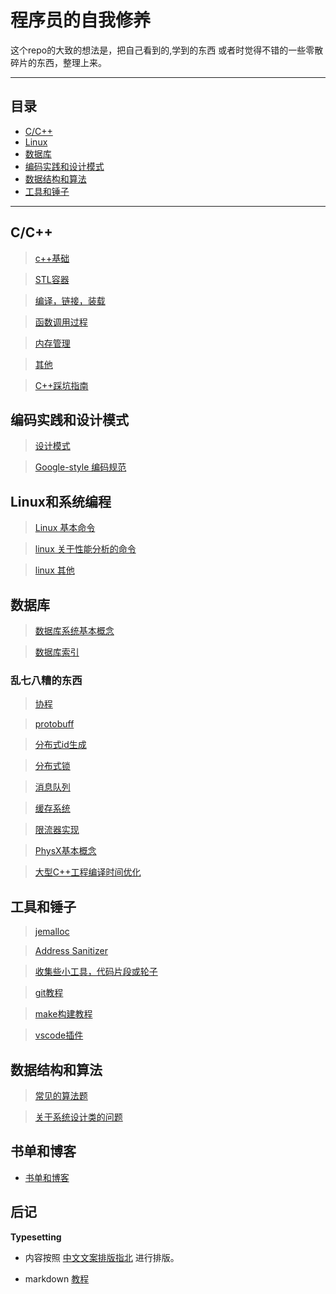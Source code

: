 # 程序员的自我修养

这个repo的大致的想法是，把自己看到的,学到的东西 或者时觉得不错的一些零散碎片的东西，整理上来。

-----

## 目录

* [C/C++](#C/C++)
* [Linux](#Linux和系统编程)
* [数据库](#数据库)
* [编码实践和设计模式](#编码实践和设计模式)
* [数据结构和算法](#数据结构和算法)
* [工具和锤子](#工具和锤子)

---

## C/C++

> [c++基础](./note/c++学习.md)

> [STL容器](./note/c++STL.md)

> [编译，链接，装载](./note/编译,链接与装载.md)

> [函数调用过程](./note/函数调用过程.md)

> [内存管理](./note/c++内存管理.md)

> [其他](./note/c++.md)

> [C++踩坑指南](https://www.jianshu.com/p/b67222570785)

## 编码实践和设计模式

> [设计模式](./note/设计模式.md)

> [Google-style 编码规范](https://zh-google-styleguide.readthedocs.io/en/latest/contents/)

## Linux和系统编程

> [Linux 基本命令](./note/linux命令.md)

> [linux 关于性能分析的命令](./note/linux命令_linux性能分析和优化.md)

> [linux 其他](./note/linux命令整理.md)

## 数据库

>[数据库系统基本概念](./note/数据库.md)

>[数据库索引](./note/数据库-索引.md)

### 乱七八糟的东西 

> [协程](https://www.jianshu.com/p/c4de909fee75)

> [protobuff](https://www.jianshu.com/p/131f0bf218ef)

> [分布式id生成](./note/分布式id生成.md)

> [分布式锁](./note/分布式锁.md)

> [消息队列](./note/%E6%B6%88%E6%81%AF%E9%98%9F%E5%88%97.md)

> [缓存系统](https://www.jianshu.com/p/057da7850c93)

> [限流器实现](./note/limiter.md)

> [PhysX基本概念](./note/PhysX.md)

> [大型C++工程编译时间优化](./note/C++编译耗时优化.md)

## 工具和锤子

> [jemalloc](./note/jemalloc.md)

> [Address Sanitizer](./note/asan.md)

> [收集些小工具，代码片段或轮子](./note/%E6%94%B6%E9%9B%86%E8%A7%81%E5%88%B0%E8%BF%87%E7%9A%84%E4%B8%80%E4%BA%9B%E5%B7%A5%E5%85%B7%E5%92%8C%E8%BD%AE%E5%AD%90.md)

> [git教程](https://github.com/zhaozhengcoder/CoderNoteBook/blob/master/note/git%E6%95%99%E7%A8%8B.md)

> [make构建教程](https://github.com/zhaozhengcoder/CoderNoteBook/blob/master/note/linux%E5%91%BD%E4%BB%A4_make%E6%95%99%E7%A8%8B.md)

> [vscode插件](https://github.com/zhaozhengcoder/CoderNoteBook/blob/master/note/vscode%E5%86%99c%2B%2B%E6%8F%92%E4%BB%B6%E4%BB%A5%E5%8F%8A%E9%85%8D%E7%BD%AE.md)

## 数据结构和算法

>[常见的算法题](https://github.com/zhaozhengcoder/Algorithm)

>[关于系统设计类的问题](https://github.com/donnemartin/system-design-primer/blob/master/README-zh-Hans.md)


## 书单和博客

* [书单和博客](./note/书单和博客.md)

## 后记

**Typesetting**

- 内容按照 [中文文案排版指北](https://mazhuang.org/wiki/chinese-copywriting-guidelines/) 进行排版。

- markdown  [教程](http://xianbai.me/learn-md/index.html)
